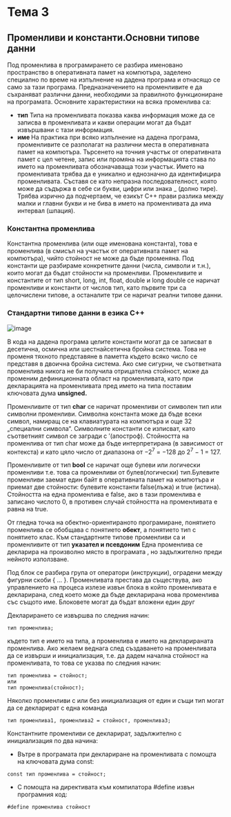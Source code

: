 # Тема 3
## Променливи и константи.Основни типове данни 

Под променлива в програмирането се разбира именовано пространство в оперативната памет на компютъра, заделено специално по време на изпълнение на дадена програма и отнасящо се само за тази програма. Предназначението на променливите е да съхраняват различни данни, необходими за правилното функциониране на програмата.
Основните характеристики на всяка променлива са:
+ <b>тип</b> Типа на променливата показва каква информация може да се записва в променливата и какви операции могат да бъдат извършвани с тази информация.
+ <b>име </b>На практика при всяко изпълнение на дадена програма, променливите се разполагат на различни места в оперативната памет на
компютъра. Търсенето на точния участък от оперативната памет с цел четене, запис или промяна на информацията става по името на променливата обозначаваща този участък. Името на променливата трябва да е уникално и еднозначно да идентифицира променливата. Съставя се като непразна последователност, която може да съдържа в себе си букви, цифри или знака _ (долно тире). Трябва изрично да подчертаем, че езикът С++ прави разлика между малки и главни букви и не бива в името на променливата да има интервал (шпация).

### Константна променлива 
Константна променлива (или още именована константа), това е променлива (в смисъл на участък от оперативната памет на компютъра), чийто стойност не може да бъде променяна. Под константи ще разбираме конкретните данни (числа, символи и т.н.), които могат да бъдат стойности на променливи.
Променливите и константите от тип short, long, int, float, double и long double се наричат променливи и константи от числов тип, като първите три са целочислени типове, а останалите три се наричат реални типове данни. 

### Стандартни типове данни в езика С++
![image](https://user-images.githubusercontent.com/91801674/212552506-4d4076ed-d468-4c0e-89f8-b45bdf57d0d4.png)

В кода на дадена програма целите константи могат да се записват в десетична, осмична или шестнайсетична бройна система. Това не променя тяхното представяне в паметта където всяко число се представя в двоична бройна система.
Ако сме сигурни, че съответната променлива никога не би получила отрицателна стойност, може да променим дефиниционната област на променливата, като при декларацията на променливата пред името на типа поставим ключовата дума <b>unsigned.</b>

Променливите от тип <b>char</b> се наричат променливи от символен тип или символни променливи. Символна константа може да бъде всеки символ, намиращ се на клавиатурата на компютъра и още 32 „специални символа“. Символните константи се изписват, като съответният символ се загради с ′(апостроф). Стойността на променлива от тип char може да бъде интерпретирана (в зависимост от контекста) и като цяло число от диапазона от −2<sup>7</sup> = −128 до 2<sup>7</sup> − 1 = 127.

Променливите от тип<b> bool</b> се наричат още булеви или логически променливи т.е. това са променливи от булев(логически) тип.Булевите променливи заемат един байт в оперативната памет на компютъра и приемат две стойности: булевите константи false(лъжа) и true (истина). Стойността на една променлива е false, ако в тази променлива е записано числото 0, в противен случай стойността на променливата е равна на true.

От гледна точка на обектно-ориентираното програмиране, понятието променлива се обобщава с понятието <b>обект</b>, а понятието тип с понятието клас.
Към стандартните типове променливи са и променливите от тип <b>указател и псевдоним</b>
Една променлива се декларира на произволно място в програмата , но задължително преди нейното използване.

Под блок се разбира група от оператори (инструкции), оградени между фигурни скоби { ... }.
Променливата престава да съществува, ако управлението на процеса излезе извън блока в който променливата е декларирана, след което може да бъде декларирана нова променлива със същото име. Блоковете могат да бъдат вложени един друг

Декларирането се извършва по следния начин:
````
тип променлива;
````
където тип е името на типа, а променлива е името на декларираната променлива.
Ако желаем веднага след създаването на променливата да се извърши и инициализация, т.е. да дадем начална стойност на променливата, то това се указва по следния начин:
````
тип променлива = стойност;
или
тип променлива(стойност);
````
Няколко променливи с или без инициализация от един и същи тип могат да се декларират с една команда
````
тип променлива1, променлива2 = стойност, променлива3;
````

Константните променливи се декларират, задължително с инициализация по два начина:
+ Вътре в програмата при деклариране на променливата с помощта на ключовата дума const:
````
const тип променлива = стойност;
````
+ С помощта на директивата към компилатора #define извън програмния код:
````
#define променлива стойност
````

